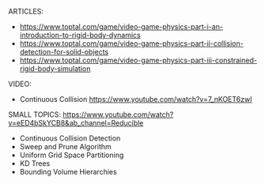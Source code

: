 ARTICLES:
- https://www.toptal.com/game/video-game-physics-part-i-an-introduction-to-rigid-body-dynamics
- https://www.toptal.com/game/video-game-physics-part-ii-collision-detection-for-solid-objects
- https://www.toptal.com/game/video-game-physics-part-iii-constrained-rigid-body-simulation


VIDEO:
- Continuous Collision https://www.youtube.com/watch?v=7_nKOET6zwI


SMALL TOPICS:
https://www.youtube.com/watch?v=eED4bSkYCB8&ab_channel=Reducible
- Continuous Collision Detection
- Sweep and Prune Algorithm
- Uniform Grid Space Partitioning
- KD Trees
- Bounding Volume Hierarchies
